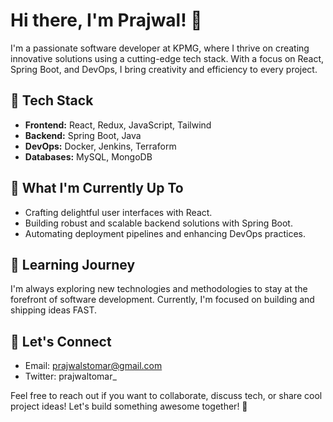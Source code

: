 # Hi there, I'm Prajwal! 👋

I'm a passionate software developer at KPMG, where I thrive on creating innovative solutions using a cutting-edge tech stack. With a focus on React, Spring Boot, and DevOps, I bring creativity and efficiency to every project.

## 🔧 Tech Stack

- **Frontend:** React, Redux, JavaScript, Tailwind
- **Backend:** Spring Boot, Java
- **DevOps:** Docker, Jenkins, Terraform
- **Databases:** MySQL, MongoDB

## 🚀 What I'm Currently Up To

- Crafting delightful user interfaces with React.
- Building robust and scalable backend solutions with Spring Boot.
- Automating deployment pipelines and enhancing DevOps practices.

## 🌱 Learning Journey

I'm always exploring new technologies and methodologies to stay at the forefront of software development. Currently, I'm focused on building and shipping ideas FAST.

## 💬 Let's Connect

- Email: prajwalstomar@gmail.com
- Twitter: prajwaltomar_

Feel free to reach out if you want to collaborate, discuss tech, or share cool project ideas! Let's build something awesome together! 🚀
